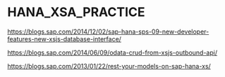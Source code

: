 # HANA_XSA_PRACTICE
https://blogs.sap.com/2014/12/02/sap-hana-sps-09-new-developer-features-new-xsjs-database-interface/

https://blogs.sap.com/2014/06/09/odata-crud-from-xsjs-outbound-api/

https://blogs.sap.com/2013/01/22/rest-your-models-on-sap-hana-xs/

